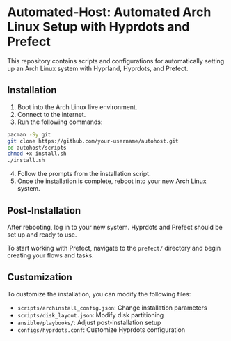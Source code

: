# Automated-Host: Automated Arch Linux Setup with Hyprdots and Prefect

This repository contains scripts and configurations for automatically setting up an Arch Linux system with Hyprland, Hyprdots, and Prefect.

## Installation

1. Boot into the Arch Linux live environment.
2. Connect to the internet.
3. Run the following commands:

```bash
pacman -Sy git
git clone https://github.com/your-username/autohost.git
cd autohost/scripts
chmod +x install.sh
./install.sh
```

4. Follow the prompts from the installation script.
5. Once the installation is complete, reboot into your new Arch Linux system.

## Post-Installation

After rebooting, log in to your new system. Hyprdots and Prefect should be set up and ready to use.

To start working with Prefect, navigate to the `prefect/` directory and begin creating your flows and tasks.

## Customization

To customize the installation, you can modify the following files:
- `scripts/archinstall_config.json`: Change installation parameters
- `scripts/disk_layout.json`: Modify disk partitioning
- `ansible/playbooks/`: Adjust post-installation setup
- `configs/hyprdots.conf`: Customize Hyprdots configuration